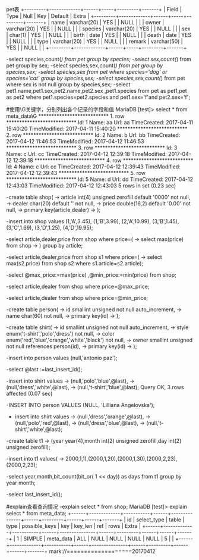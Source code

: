 pet表
+---------+-------------+------+-----+---------+-------+
| Field   | Type        | Null | Key | Default | Extra |
+---------+-------------+------+-----+---------+-------+
| name    | varchar(20) | YES  |     | NULL    |       |
| owner   | varchar(20) | YES  |     | NULL    |       |
| species | varchar(20) | YES  |     | NULL    |       |
| sex     | char(1)     | YES  |     | NULL    |       |
| birth   | date        | YES  |     | NULL    |       |
| death   | date        | YES  |     | NULL    |       |
| type    | varchar(20) | YES  |     | NULL    |       |
| remark  | varchar(50) | YES  |     | NULL    |       |
+---------+-------------+------+-----+---------+-------+

-select species,count(*) from pet group by species;
-select sex,count(*) from pet group by sex;
-select species,sex,count(*) from pet group by species,sex;
-select species,sex from pet where species='dog' or species='cat' group by  species,sex;
-select species,sex,count(*) from pet where sex is not null group by species,sex;
-select pet1.name,pet1.sex,pet2.name,pet2.sex ,pet1.species
from
pet as pet1,pet as pet2
where pet1.species=pet2.species and pet1.sex='f'and pet2.sex='f';

#使用\G关键字，分别列出各个记录的字段和值
MariaDB [test]> select  * from meta_data\G
*************************** 1. row ***************************
          Id: 1
        Name: aa
         Url: aa
 TimeCreated: 2017-04-11 15:40:20
TimeModified: 2017-04-11 15:40:20
*************************** 2. row ***************************
          Id: 2
        Name: b
         Url: bb
 TimeCreated: 2017-04-12 11:46:53
TimeModified: 2017-04-12 11:46:53
*************************** 3. row ***************************
          Id: 3
        Name: c
         Url: cc
 TimeCreated: 2017-04-12 12:39:18
TimeModified: 2017-04-12 12:39:18
*************************** 4. row ***************************
          Id: 4
        Name: c
         Url: cc
 TimeCreated: 2017-04-12 12:39:43
TimeModified: 2017-04-12 12:39:43
*************************** 5. row ***************************
          Id: 5
        Name: d
         Url: dd
 TimeCreated: 2017-04-12 12:43:03
TimeModified: 2017-04-12 12:43:03
5 rows in set (0.23 sec)

-create table shop(
    -> article int(4) unsigned zerofill default '0000' not null,
    -> dealer char(20) default '' not null,
    -> price double(16,2) default '0.00' not null,
    -> primary key(article,dealer)
    -> );

-insert into shop values
(1,'A',3.45),
(1,'B',3.99),
(2,'A',10.99),
(3,'B',1.45),
(3,'C',1.69),
(3,'D',1.25),
(4,'D',19.95);

-select article,dealer,price from shop where price=(
    -> select max(price) from shop
    -> ) group by article;

-select article,dealer,price from shop s1 where price=(
    -> select max(s2.price) from shop s2 where s1.article=s2.article);

-select @max_price:=max(price) ,@min_price:=min(price) from shop;

-select article,dealer from shop where price=@max_price;

-select article,dealer from shop where price=@min_price;

-create table person(
    -> id smallint unsigned not null auto_increment,
    -> name char(60) not null,
    -> primary key(id)
    -> );

-create table shirt(
    -> id smallint unsigned not null auto_increment,
    -> style enum('t-shirt','polo','dress') not null,
    -> color enum('red','blue','orange','white','black') not null,
    -> owner smallint unsigned not null references person(id),
    -> primary key(id)
    -> );

-insert into person values (null,'antonio paz');

-select @last :=last_insert_id();

-insert into shirt values
    -> (null,'polo','blue',@last),
    -> (null,'dress','white',@last),
    -> (null,'t-shirt','blue',@last);
Query OK, 3 rows affected (0.07 sec)

-INSERT INTO person VALUES (NULL, 'Lilliana Angelovska');

- insert into shirt values
    -> (null,'dress','orange',@last),
    -> (null,'polo','red',@last),
    -> (null,'dress','blue',@last),
    -> (null,'t-shirt','white',@last);

-create table t1
    -> (year year(4),month int(2) unsigned zerofill,day int(2) unsigned zerofill);

-insert into t1 values(
    -> 2000,1,1),(2000,1,20),(2000,1,30),(2000,2,23),(2000,2,23);

-select year,month,bit_count(bit_or( 1 << day)) as days from t1 group by year month;

-select last_insert_id();

#explain查看查询情况
-explain select * from shop;
MariaDB [test]> explain select * from meta_data;
+------+-------------+-----------+------+---------------+------+---------+------+------+-------+
| id   | select_type | table     | type | possible_keys | key  | key_len | ref  | rows | Extra |
+------+-------------+-----------+------+---------------+------+---------+------+------+-------+
|    1 | SIMPLE      | meta_data | ALL  | NULL          | NULL | NULL    | NULL |    5 |       |
+------+-------------+-----------+------+---------------+------+---------+------+------+-------+
mark://===================20170412
